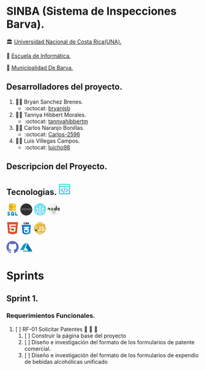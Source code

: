 # SINBA (Sistema de Inspecciones Barva).

:classical_building: [Universidad Nacional de Costa Rica(UNA).](https://www.una.ac.cr/ "Pagina Principal de la Universidad Nacional")

:school: [Escuela de Informática.](https://www.escinf.una.ac.cr/ "Pagina Principal de la Escuela de Informática UNA")

:office: [ Municipalidad De Barva.](https://munibarva.go.cr/ "Pagina Principal de la Municipalidad De Barva")

## Desarrolladores del proyecto.

1. :man_technologist: Bryan Sanchez Brenes.
   - :octocat: [bryanjsb](https://github.com/bryanjsb "Pagina Principal GitHub")
2. :woman_technologist: Tannya Hibbert Morales.
   - :octocat: [tannyahibbertm](https://github.com/tannyahibbertm "Pagina Principal GitHub")
3. :man_technologist: Carlos Naranjo Bonillas.
   - :octocat: [Carlos-2596](https://github.com/Carlos-2596 "Pagina Principal GitHub")
4. :man_technologist: Luis Villegas Campos.
   - :octocat: [luicho98](https://github.com/luicho98 "Pagina Principal GitHub")

## Descripcion del Proyecto.

## Tecnologias. ![Code](tools-images/code.png "Code logo")

![SQL](tools-images/sql.png "SQL logo")
![Expressjs](tools-images/express.png "Express.js logo")
![Reactjs](tools-images/react.png "React.js logo")
![Nodejs](tools-images/nodejs.png "Node.js logo")

![Html5](tools-images/html5.png "Html5 logo")
![Css](tools-images/css.png "Css logo")
![JavaScript](tools-images/javascript.png "JavaScript logo")

![GitHub](tools-images/github.png "GitHub logo")
![Azure](tools-images/azure.png "Azure logo")

# Sprints

## Sprint 1.

### Requerimientos Funcionales.

1. [ ] RF-01 Solicitar Patentes :bookmark_tabs: :memo: :hammer:
   1. [ ] Construir la página base del proyecto
   2. [ ] Diseño e investigación del formato de los formularios de patente comercial.
   3. [ ] Diseño e investigación del formato de los formularios de expendio de bebidas alcohólicas unificado
